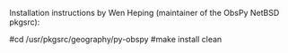 Installation instructions by Wen Heping (maintainer of the ObsPy NetBSD pkgsrc):

#cd /usr/pkgsrc/geography/py-obspy
#make install clean

